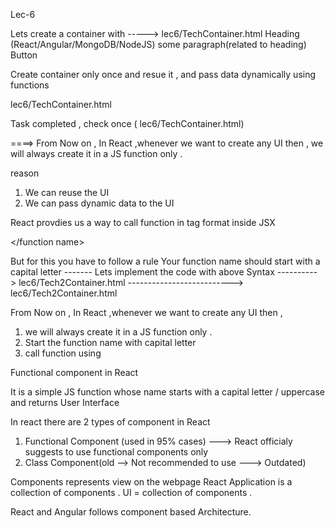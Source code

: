 Lec-6

Lets create a container with -----> lec6/TechContainer.html
Heading (React/Angular/MongoDB/NodeJS)
some paragraph(related to heading)
Button 

Create container only once and resue it , and pass data dynamically using functions  

 lec6/TechContainer.html
 
 Task completed , check once ( lec6/TechContainer.html)

 ====> From Now on , In React ,whenever we want to create any UI then , we will always create it in a JS function only .  

 reason
 1) We can reuse the UI
 2) We can pass dynamic data to the UI


 React provdies us a way to call function in tag format inside JSX 

 <function name>  </function name>
 <function name/>


But for this you have to follow a rule 
Your function name should start with a capital letter -------
Lets implement the code with above Syntax ---------->  lec6/Tech2Container.html
-------------------------->  lec6/Tech2Container.html


 From Now on , In React ,whenever we want to create any UI then , 
 1) we will always create it in a JS function only .
2) Start the function name with capital letter
3) call function using <FunctionName>


Functional component in React

It is  a simple JS function whose name starts with a capital letter / uppercase and returns User Interface


In react there are 2 types of component in React
1) Functional Component (used in 95% cases)  ---> React officialy suggests to use functional components only
2) Class Component(old --> Not recommended to use ---> Outdated)


Components represents view on the webpage
React Application is a collection of components .
UI = collection of components .

React and Angular follows component based Architecture.

